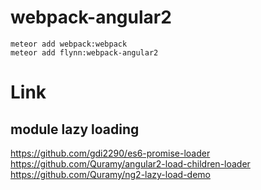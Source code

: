 # webpack-angular2

```
meteor add webpack:webpack
meteor add flynn:webpack-angular2
```

# Link
## module lazy loading
https://github.com/gdi2290/es6-promise-loader
https://github.com/Quramy/angular2-load-children-loader
https://github.com/Quramy/ng2-lazy-load-demo
